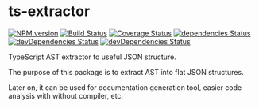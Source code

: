 # ts-extractor

[![NPM version](https://img.shields.io/npm/v/ts-extractor.svg)](https://www.npmjs.com/package/ts-extractor)
[![Build Status](https://travis-ci.org/SimplrJS/ts-extractor.svg?branch=master)](https://travis-ci.org/SimplrJS/ts-extractor)
[![Coverage Status](https://coveralls.io/repos/github/SimplrJS/ts-extractor/badge.svg?branch=master)](https://coveralls.io/github/SimplrJS/ts-extractor?branch=master)
[![dependencies Status](https://david-dm.org/SimplrJS/ts-extractor/status.svg)](https://david-dm.org/SimplrJS/ts-extractor)
[![devDependencies Status](https://david-dm.org/SimplrJS/ts-extractor/dev-status.svg)](https://david-dm.org/SimplrJS/ts-extractor?type=dev)
[![devDependencies Status](https://img.shields.io/npm/l/ts-extractor.svg)](https://npmjs.org/package/ts-extractor)

TypeScript AST extractor to useful JSON structure.

The purpose of this package is to extract AST into flat JSON structures.

Later on, it can be used for documentation generation tool, easier code analysis with without compiler, etc.
